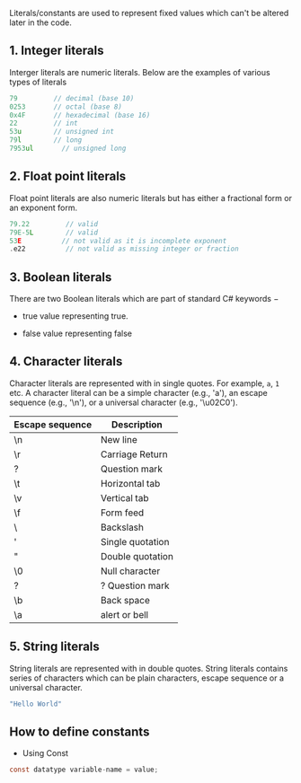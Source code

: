
Literals/constants are used to represent fixed values which can't be altered later in the code.

## 1. Integer literals

Interger literals are numeric literals. Below are the examples of various types of literals

```c
79         // decimal (base 10) 
0253       // octal (base 8)
0x4F       // hexadecimal (base 16)
22         // int
53u        // unsigned int
79l        // long
7953ul       // unsigned long
```

## 2. Float point literals

Float point literals are also numeric literals but has either a fractional form or an exponent form.

```c
79.22         // valid
79E-5L        // valid
53E          // not valid as it is incomplete exponent
.e22          // not valid as missing integer or fraction
```

## 3. Boolean literals

There are two Boolean literals which are part of standard C# keywords −

* true value representing true.

* false value representing false

## 4. Character literals

Character literals are represented with in single quotes. For example, `a`, `1` etc. A character literal can be a simple character (e.g., 'a'), an escape sequence (e.g., '\n'), or a universal character (e.g., '\u02C0').

|Escape sequence| Description|
|----|----|
|\n	| New line|
|\r	| Carriage Return|
|\?	| Question mark|
|\t	| Horizontal tab|
|\v	| Vertical tab|
|\f	|Form feed|
|\\	| Backslash|
|\'	| Single quotation|
|\"	| Double quotation|
|\0 | Null character|
|\? | ? Question mark|
|\b	|Back space|
|\a | alert or bell|

## 5. String literals

String literals are represented with in double quotes. String literals contains series of characters which can be plain characters, escape sequence or a universal character.

```c
"Hello World"
```

##  How to define constants

* Using Const

```c
const datatype variable-name = value;
```
